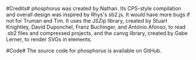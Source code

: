 #Credits#
phosphorus was created by Nathan. Its CPS-style compilation and overall design was inspired by Rhys's sb2.js. It would have more bugs if not for Truman and Tim. It uses the JSZip library, created by Stuart Knightley, David Duponchel, Franz Buchinger, and António Afonso, to read .sb2 files and compressed projects, and the canvg library, created by Gabe Lerner, to render SVGs in <canvas> elements.

#Code#
The source code for phosphorus is available on GitHub.